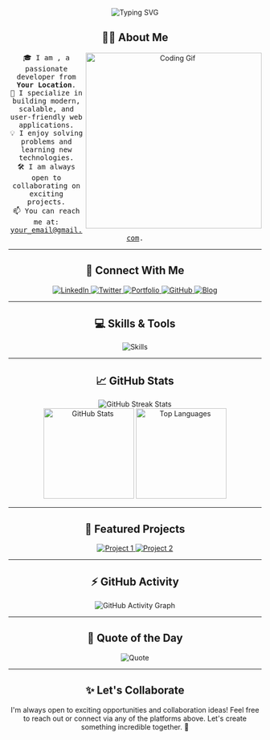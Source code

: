 <!-- Banner Section -->
<p align="center">
  <img src="https://readme-typing-svg.demolab.com?font=Fira+Code&weight=600&size=24&duration=3000&pause=1000&color=26F7EB&center=true&vCenter=true&width=600&lines=Hi+There!+I'm+<YourName>+👋;Welcome+to+my+GitHub+Profile!;Full+Stack+Developer+💻;Open+Source+Contributor+🌐;Let's+Build+Something+Awesome!+🚀" alt="Typing SVG">
</p>

<!-- Intro Section -->
<h2 align="center"> 👨‍💻 About Me </h2>
<p align="center"> 
  <img align="right" src="https://media.giphy.com/media/qgQUggAC3Pfv687qPC/giphy.gif" alt="Coding Gif" width="350" />
  <samp>
    🎓 I am <b><Your Name></b>, a passionate developer from <b>Your Location</b>. <br>
    🌟 I specialize in building modern, scalable, and user-friendly web applications.<br>
    💡 I enjoy solving problems and learning new technologies.<br>
    🛠️ I am always open to collaborating on exciting projects.<br>
    📫 You can reach me at: <a href="mailto:your_email@gmail.com">your_email@gmail.com</a>.<br>
  </samp>
</p>

---

<h2 align="center"> 🔗 Connect With Me </h2>
<p align="center">
  <a href="https://linkedin.com/in/yourlinkedin" target="_blank">
    <img src="https://img.shields.io/badge/LinkedIn-%230077B5.svg?style=for-the-badge&logo=linkedin&logoColor=white" alt="LinkedIn">
  </a>
  <a href="https://twitter.com/yourtwitter" target="_blank">
    <img src="https://img.shields.io/badge/Twitter-%231DA1F2.svg?style=for-the-badge&logo=twitter&logoColor=white" alt="Twitter">
  </a>
  <a href="https://yourportfolio.com" target="_blank">
    <img src="https://img.shields.io/badge/Portfolio-%23000000.svg?style=for-the-badge&logo=firefox&logoColor=white" alt="Portfolio">
  </a>
  <a href="https://github.com/yourusername" target="_blank">
    <img src="https://img.shields.io/badge/GitHub-%23181717.svg?style=for-the-badge&logo=github&logoColor=white" alt="GitHub">
  </a>
  <a href="https://yourblog.com" target="_blank">
    <img src="https://img.shields.io/badge/Blog-%23171717.svg?style=for-the-badge&logo=hashnode&logoColor=white" alt="Blog">
  </a>
</p>

---

<h2 align="center"> 💻 Skills & Tools </h2>
<p align="center">
  <img src="https://skillicons.dev/icons?i=javascript,typescript,react,nodejs,express,html,css,mongodb,postgres,git,docker,kubernetes,aws,linux,figma,python&theme=dark" alt="Skills">
</p>

---

<h2 align="center"> 📈 GitHub Stats </h2>
<p align="center">
  <img src="https://github-readme-streak-stats.herokuapp.com/?user=yourusername&theme=radical&border=7F3FBF&background=0D1117" alt="GitHub Streak Stats">
  <br>
  <img src="https://github-readme-stats.vercel.app/api?username=yourusername&show_icons=true&count_private=true&theme=radical&bg_color=0D1117&title_color=F85D7F&icon_color=F8D866" height="180" alt="GitHub Stats">
  <img src="https://github-readme-stats.vercel.app/api/top-langs/?username=yourusername&langs_count=8&layout=compact&theme=radical&bg_color=0D1117&title_color=F85D7F&icon_color=F8D866" height="180" alt="Top Languages">
</p>

---

<h2 align="center"> 🌟 Featured Projects </h2>
<p align="center">
  <a href="https://github.com/yourusername/project1" target="_blank">
    <img src="https://github-readme-stats.vercel.app/api/pin/?username=yourusername&repo=project1&theme=radical&bg_color=0D1117&title_color=F85D7F&icon_color=F8D866" alt="Project 1">
  </a>
  <a href="https://github.com/yourusername/project2" target="_blank">
    <img src="https://github-readme-stats.vercel.app/api/pin/?username=yourusername&repo=project2&theme=radical&bg_color=0D1117&title_color=F85D7F&icon_color=F8D866" alt="Project 2">
  </a>
</p>

---

<h2 align="center"> ⚡ GitHub Activity </h2>
<p align="center">
  <img src="https://github-readme-activity-graph.vercel.app/graph?username=yourusername&theme=react-dark&bg_color=0D1117&color=7F3FBF&line=7F3FBF&point=FFFFFF&area=true&hide_border=true" alt="GitHub Activity Graph">
</p>

---

<h2 align="center"> 📝 Quote of the Day </h2>
<p align="center">
  <img src="https://quotes-github-readme.vercel.app/api?type=horizontal&theme=radical" alt="Quote">
</p>

---

<h2 align="center"> ✨ Let's Collaborate </h2>
<p align="center">
  I'm always open to exciting opportunities and collaboration ideas! Feel free to reach out or connect via any of the platforms above. Let's create something incredible together. 🚀
</p>
